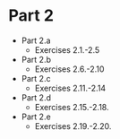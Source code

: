 # Part 2

- Part 2.a
  - Exercises 2.1.-2.5
- Part 2.b
  - Exercises 2.6.-2.10
- Part 2.c
  - Exercises 2.11.-2.14
- Part 2.d
  - Exercises 2.15.-2.18.
- Part 2.e
  - Exercises 2.19.-2.20.

